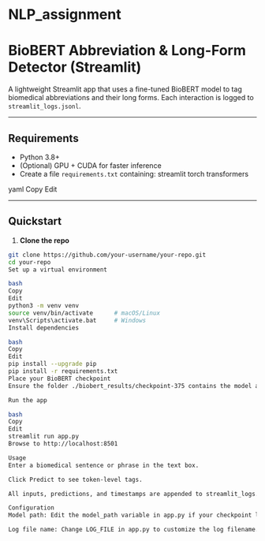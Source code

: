 # NLP_assignment

# BioBERT Abbreviation & Long-Form Detector (Streamlit)

A lightweight Streamlit app that uses a fine-tuned BioBERT model to tag biomedical abbreviations and their long forms. Each interaction is logged to `streamlit_logs.jsonl`.

---

## Requirements

- Python 3.8+  
- (Optional) GPU + CUDA for faster inference  
- Create a file `requirements.txt` containing:
streamlit
torch
transformers

yaml
Copy
Edit

---

## Quickstart

1. **Clone the repo**  
 ```bash
 git clone https://github.com/your-username/your-repo.git
 cd your-repo
Set up a virtual environment

bash
Copy
Edit
python3 -m venv venv
source venv/bin/activate      # macOS/Linux
venv\Scripts\activate.bat     # Windows
Install dependencies

bash
Copy
Edit
pip install --upgrade pip
pip install -r requirements.txt
Place your BioBERT checkpoint
Ensure the folder ./biobert_results/checkpoint-375 contains the model and tokenizer files.

Run the app

bash
Copy
Edit
streamlit run app.py
Browse to http://localhost:8501

Usage
Enter a biomedical sentence or phrase in the text box.

Click Predict to see token-level tags.

All inputs, predictions, and timestamps are appended to streamlit_logs.jsonl.

Configuration
Model path: Edit the model_path variable in app.py if your checkpoint lives elsewhere.

Log file name: Change LOG_FILE in app.py to customize the log filename.
